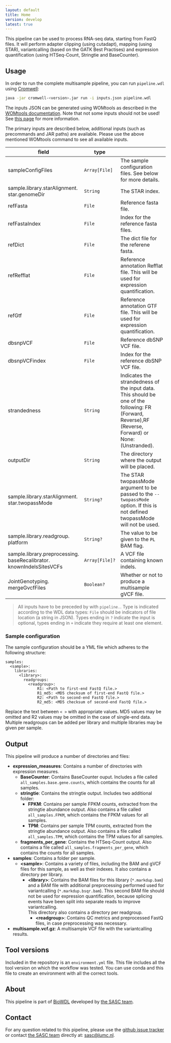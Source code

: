 ```yaml
---
layout: default
title: Home
version: develop
latest: true
---
```


This pipeline can be used to process RNA-seq data, starting from FastQ files.
It will perform adapter clipping (using cutadapt), mapping (using STAR),
variantcalling (based on the GATK Best Practises) and expression
quantification (using HTSeq-Count, Stringtie and BaseCounter).

## Usage
In order to run the complete multisample pipeline, you can
run `pipeline.wdl` using
[Cromwell](http://cromwell.readthedocs.io/en/stable/):
```bash
java -jar cromwell-<version>.jar run -i inputs.json pipeline.wdl
```

The inputs JSON can be generated using WOMtools as described in the [WOMtools
documentation](http://cromwell.readthedocs.io/en/stable/WOMtool/). Note that
not some inputs should not be used! See [this page](inputs.md) for more
information.

The primary inputs are described below, additional inputs (such as precommands
and JAR paths) are available. Please use the above mentioned WOMtools command
to see all available inputs.

| field | type | |
|-|-|-|
| sampleConfigFiles | `Array[File]` | The sample configuration files. See below for more details. |
| sample.library.starAlignment.<br />star.genomeDir | `String` | The STAR index. |
| refFasta | `File` | Reference fasta file. |
| refFastaIndex | `File` | Index for the reference fasta files. |
| refDict | `File` | The dict file for the referene fasta. |
| refRefflat | `File` | Reference annotation Refflat file. This will be used for expression quantification. |
| refGtf | `File` | Reference annotation GTF file. This will be used for expression quantification. |
| dbsnpVCF | `File` | Reference dbSNP VCF file. |
| dbsnpVCFindex | `File` | Index for the reference dbSNP VCF file. |
| strandedness | `String` | Indicates the strandedness of the input data. This should be one of the following: FR (Forward, Reverse),RF (Reverse, Forward) or None: (Unstranded).
| outputDir | `String` | The directory where the output will be placed. |
| sample.library.starAlignment.<br />star.twopassMode | `String?` | The STAR twopassMode argument to be passed to the `--twopassMode` option. If this is not defined twopassMode will not be used. |
| sample.library.readgroup.<br />platform| `String?` | The value to be given to the `PL` BAM flag. |
| sample.library.preprocessing.<br />baseRecalibrator.<br />knownIndelsSitesVCFs | `Array[File]?` | A VCF file containing known indels. |
| JointGenotyping.<br />mergeGvcfFiles | `Boolean?` | Whether or not to produce a multisample gVCF file. |

>All inputs have to be preceded by with `pipeline.`.
Type is indicated according to the WDL data types: `File` should be indicators
of file location (a string in JSON). Types ending in `?` indicate the input is
optional, types ending in `+` indicate they require at least one element.

### Sample configuration
The sample configuration should be a YML file which adheres to the following
structure:
```YML
samples:
  <sample>:
    libraries:
      <library>:
        readgroups:
          <readgroup>:
              R1: <Path to first-end FastQ file.>
              R1_md5: <MD5 checksum of first-end FastQ file.>
              R2: <Path to second-end FastQ file.>
              R2_md5: <MD5 checksum of second-end FastQ file.>
```
Replace the text between `< >` with appropriate values. MD5 values may be
omitted and R2 values may be omitted in the case of single-end data.
Multiple readgroups can be added per library and multiple libraries may be
given per sample.

## Output
This pipeline will produce a number of directories and files:
- **expression_measures**: Contains a number of directories with expression
measures.
  - **BaseCounter**: Contains BaseCounter ouput. Includes a file called
  `all_samples.base.gene.counts`, which contains the counts for all samples.
  - **stringtie**: Contains the stringtie output. Includes two additional
  folder:
    - **FPKM**: Contains per sample FPKM counts, extracted from the stringtie
    abundance output. Also contains a file called `all_samples.FPKM`, which
    contains the FPKM values for all samples.
    - **TPM**: Contains per sample TPM counts, extracted from the stringtie
    abundance output. Also contains a file called `all_samples.TPM`, which
    contains the TPM values for all samples.
  - **fragments_per_gene**: Contains the HTSeq-Count output. Also contains a
  file called `all_samples.fragments_per_gene`, which contains the counts for
  all samples.
- **samples**: Contains a folder per sample.
  - **&lt;sample>**: Contains a variety of files, including the BAM and gVCF
  files for this sample, as well as their indexes. It also contains a directory
  per library.
    - **&lt;library>**: Contains the BAM files for this library
    (`*.markdup.bam`) and a BAM file with additional preprocessing performed
    used for variantcalling (`*.markdup.bsqr.bam`). This second BAM file should
    not be used for expression quantification, because splicing events have
    been split into separate reads to improve variantcalling.  
    This directory also contains a directory per readgroup.
      - **&lt;readgroup>**: Contains QC metrics and preprocessed FastQ files,
      in case preprocessing was necessary.
- **multisample.vcf.gz**: A multisample VCF file with the variantcalling
results.

## Tool versions
Included in the repository is an `environment.yml` file. This file includes
all the tool version on which the workflow was tested. You can use conda and
this file to create an environment with all the correct tools.

## About
This pipeline is part of [BioWDL](https://biowdl.github.io/)
developed by [the SASC team](http://sasc.lumc.nl/).

## Contact
<p>
  <!-- Obscure e-mail address for spammers -->
For any question related to this pipeline, please use the
<a href='https://github.com/biowdl/rna-seq/issues'>github issue tracker</a>
or contact
 <a href='http://sasc.lumc.nl/'>the SASC team</a> directly at: <a href='&#109;&#97;&#105;&#108;&#116;&#111;&#58;&#115;&#97;&#115;&#99;&#64;&#108;&#117;&#109;&#99;&#46;&#110;&#108;'>
&#115;&#97;&#115;&#99;&#64;&#108;&#117;&#109;&#99;&#46;&#110;&#108;</a>.
</p>
